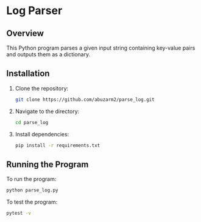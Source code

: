 # Log Parser

## Overview

This Python program parses a given input string containing key-value pairs and outputs them as a dictionary.

## Installation

1. Clone the repository:
   ```bash
   git clone https://github.com/abuzarm2/parse_log.git
   ```
2. Navigate to the directory:

   ```bash
   cd parse_log
   ```

3. Install dependencies:
   ```bash
   pip install -r requirements.txt
   ```

## Running the Program

To run the program:

```bash
python parse_log.py
```

To test the program:

```bash
pytest -v
```
